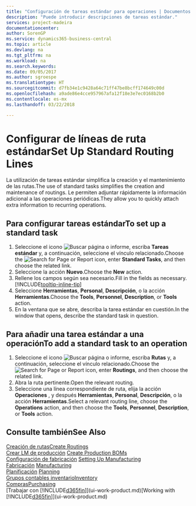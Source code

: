 ```yaml
---
title: "Configuración de tareas estándar para operaciones | Documentos de Microsoft"
description: "Puede introducir descripciones de tareas estándar."
services: project-madeira
documentationcenter: 
author: SorenGP
ms.service: dynamics365-business-central
ms.topic: article
ms.devlang: na
ms.tgt_pltfrm: na
ms.workload: na
ms.search.keywords: 
ms.date: 09/05/2017
ms.author: sgroespe
ms.translationtype: HT
ms.sourcegitcommit: d7fb34e1c9428a64c71ff47be8bcff174649c00d
ms.openlocfilehash: a9ade86e4cce957967afa12f18e3e7ec0168b2b0
ms.contentlocale: es-mx
ms.lasthandoff: 03/22/2018

---
```

# <a name="set-up-standard-routing-lines"></a><span data-ttu-id="16795-103">Configurar de líneas de ruta estándar</span><span class="sxs-lookup"><span data-stu-id="16795-103">Set Up Standard Routing Lines</span></span>
<span data-ttu-id="16795-104">La utilización de tareas estándar simplifica la creación y el mantenimiento de las rutas.</span><span class="sxs-lookup"><span data-stu-id="16795-104">The use of standard tasks simplifies the creation and maintenance of routings.</span></span> <span data-ttu-id="16795-105">Le permiten adjuntar rápidamente la información adicional a las operaciones periódicas.</span><span class="sxs-lookup"><span data-stu-id="16795-105">They allow you to quickly attach extra information to recurring operations.</span></span>

## <a name="to-set-up-a-standard-task"></a><span data-ttu-id="16795-106">Para configurar tareas estándar</span><span class="sxs-lookup"><span data-stu-id="16795-106">To set up a standard task</span></span>
1. <span data-ttu-id="16795-107">Seleccione el icono ![Buscar página o informe](media/ui-search/search_small.png "icono Buscar página o informe"), escriba **Tareas estándar** y, a continuación, seleccione el vínculo relacionado.</span><span class="sxs-lookup"><span data-stu-id="16795-107">Choose the ![Search for Page or Report](media/ui-search/search_small.png "Search for Page or Report icon") icon, enter **Standard Tasks**, and then choose the related link.</span></span>
2. <span data-ttu-id="16795-108">Seleccione la acción **Nuevo**.</span><span class="sxs-lookup"><span data-stu-id="16795-108">Choose the **New** action.</span></span>
3. <span data-ttu-id="16795-109">Rellene los campos según sea necesario.</span><span class="sxs-lookup"><span data-stu-id="16795-109">Fill in the fields as necessary.</span></span> [!INCLUDE[tooltip-inline-tip](includes/tooltip-inline-tip_md.md)]
4. <span data-ttu-id="16795-110">Seleccione **Herramientas**, **Personal**, **Descripción**, o la acción **Herramientas**.</span><span class="sxs-lookup"><span data-stu-id="16795-110">Choose the **Tools**, **Personnel**, **Description**, or **Tools** action.</span></span>
5. <span data-ttu-id="16795-111">En la ventana que se abre, describa la tarea estándar en cuestión.</span><span class="sxs-lookup"><span data-stu-id="16795-111">In the window that opens, describe the standard task in question.</span></span>

## <a name="to-add-a-standard-task-to-an-operation"></a><span data-ttu-id="16795-112">Para añadir una tarea estándar a una operación</span><span class="sxs-lookup"><span data-stu-id="16795-112">To add a standard task to an operation</span></span>
1. <span data-ttu-id="16795-113">Seleccione el icono ![Buscar página o informe](media/ui-search/search_small.png "icono Buscar página o informe"), escriba **Rutas** y, a continuación, seleccione el vínculo relacionado.</span><span class="sxs-lookup"><span data-stu-id="16795-113">Choose the ![Search for Page or Report](media/ui-search/search_small.png "Search for Page or Report icon") icon, enter **Routings**, and then choose the related link.</span></span>
2. <span data-ttu-id="16795-114">Abra la ruta pertinente.</span><span class="sxs-lookup"><span data-stu-id="16795-114">Open the relevant routing.</span></span>
3. <span data-ttu-id="16795-115">Seleccione una línea correspondiente de ruta, elija la acción **Operaciones** , y después **Herramientas**, **Personal**, **Descripción**, o la acción **Herramientas**.</span><span class="sxs-lookup"><span data-stu-id="16795-115">Select a relevant routing line, choose the **Operations** action, and then choose the **Tools**, **Personnel**, **Description**, or **Tools** action.</span></span>

## <a name="see-also"></a><span data-ttu-id="16795-116">Consulte también</span><span class="sxs-lookup"><span data-stu-id="16795-116">See Also</span></span>  
[<span data-ttu-id="16795-117">Creación de rutas</span><span class="sxs-lookup"><span data-stu-id="16795-117">Create Routings</span></span>](production-how-to-create-routings.md)  
<span data-ttu-id="16795-118">[Crear LM de producción](production-how-to-create-production-boms.md)   </span><span class="sxs-lookup"><span data-stu-id="16795-118">[Create Production BOMs](production-how-to-create-production-boms.md)   </span></span>  
<span data-ttu-id="16795-119">[Configuración de fabricación](production-configure-production-processes.md) </span><span class="sxs-lookup"><span data-stu-id="16795-119">[Setting Up Manufacturing](production-configure-production-processes.md) </span></span>  
<span data-ttu-id="16795-120">[Fabricación](production-manage-manufacturing.md)  </span><span class="sxs-lookup"><span data-stu-id="16795-120">[Manufacturing](production-manage-manufacturing.md)  </span></span>  
<span data-ttu-id="16795-121">[Planificación](production-planning.md) </span><span class="sxs-lookup"><span data-stu-id="16795-121">[Planning](production-planning.md) </span></span>  
[<span data-ttu-id="16795-122">Grupos contables inventario</span><span class="sxs-lookup"><span data-stu-id="16795-122">Inventory</span></span>](inventory-manage-inventory.md)  
[<span data-ttu-id="16795-123">Compras</span><span class="sxs-lookup"><span data-stu-id="16795-123">Purchasing</span></span>](purchasing-manage-purchasing.md)  
<span data-ttu-id="16795-124">[Trabajar con [!INCLUDE[d365fin](includes/d365fin_md.md)]](ui-work-product.md)</span><span class="sxs-lookup"><span data-stu-id="16795-124">[Working with [!INCLUDE[d365fin](includes/d365fin_md.md)]](ui-work-product.md)</span></span>  

